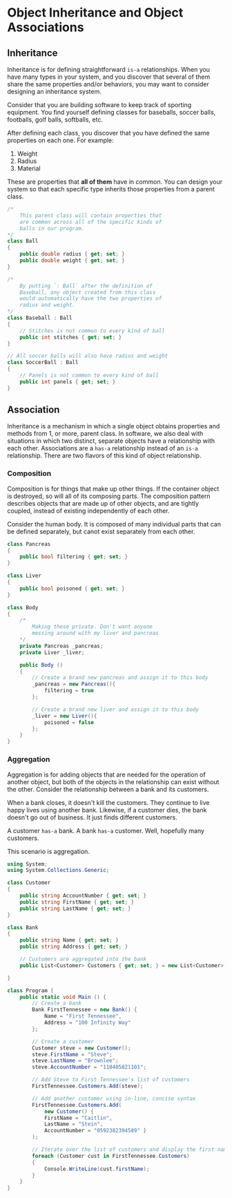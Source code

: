 # Object Inheritance and Object Associations

## Inheritance

Inheritance is for defining straightforward `is-a` relationships. When you have many types in your system, and you discover that several of them share the same properties and/or behaviors, you may want to consider designing an inheritance system.

Consider that you are building software to keep track of sporting equipment. You find yourself defining classes for baseballs, soccer balls, footballs, golf balls, softballs, etc.

After defining each class, you discover that you have defined the same properties on each one. For example:

1. Weight
1. Radius
1. Material

These are properties that **all of them** have in common. You can design your system so that each specific type inherits those properties from a parent class.

```cs
/*
    This parent class will contain properties that
    are common across all of the specific kinds of
    balls in our program.
*/
class Ball
{
    public double radius { get; set; }
    public double weight { get; set; }
}

/*
    By putting `: Ball` after the definition of
    Baseball, any object created from this class
    would automatically have the two properties of
    radius and weight.
*/
class Baseball : Ball
{
    // Stitches is not common to every kind of ball
    public int stitches { get; set; }
}

// All soccer balls will also have radius and weight
class SoccerBall : Ball
{
    // Panels is not common to every kind of ball
    public int panels { get; set; }
}
```

## Association

Inheritance is a mechanism in which a single object obtains properties and methods from 1, or more, parent class. In software, we also deal with situations in which two distinct, separate objects have a relationship with each other. Associations are a `has-a` relationship instead of an `is-a` relationship. There are two flavors of this kind of object relationship.

### Composition

Composition is for things that make up other things. If the container object is destroyed, so will all of its composing parts. The composition pattern describes objects that are made up of other objects, and are tightly coupled, instead of existing independently of each other.

Consider the human body. It is composed of many individual parts that can be defined separately, but canot exist separately from each other.

```cs
class Pancreas
{
    public bool filtering { get; set; }
}

class Liver
{
    public bool poisoned { get; set; }
}

class Body
{
    /*
        Making these private. Don't want anyone
        messing around with my liver and pancreas
    */
    private Pancreas _pancreas;
    private Liver _liver;

    public Body ()
    {
        // Create a brand new pancreas and assign it to this body
        _pancreas = new Pancreas(){
            filtering = true
        };

        // Create a brand new liver and assign it to this body
        _liver = new Liver(){
            poisoned = false
        };
    }
}
```

### Aggregation

Aggregation is for adding objects that are needed for the operation of another object, but both of the objects in the relationship can exist without the other. Consider the relationship between a bank and its customers.

When a bank closes, it doesn't kill the customers. They continue to live happy lives using another bank. Likewise, if a customer dies, the bank doesn't go out of business. It just finds different customers.

A customer `has-a` bank. A bank `has-a` customer. Well, hopefully many customers.

This scenario is aggregation.

```cs
using System;
using System.Collections.Generic;

class Customer
{
    public string AccountNumber { get; set; }
    public string FirstName { get; set; }
    public string LastName { get; set; }
}

class Bank
{
    public string Name { get; set; }
    public string Address { get; set; }

    // Customers are aggregated into the bank
    public List<Customer> Customers { get; set; } = new List<Customer>();

}

class Program {
    public static void Main () {
        // Create a bank
        Bank FirstTennessee = new Bank() {
            Name = "First Tennessee",
            Address = "100 Infinity Way"
        };

        // Create a customer
        Customer steve = new Customer();
        steve.FirstName = "Steve";
        steve.LastName = "Brownlee";
        steve.AccountNumber = "110405821101";

        // Add Steve to First Tennessee's list of customers
        FirstTennessee.Customers.Add(steve);

        // Add another customer using in-line, concise syntax
        FirstTennessee.Customers.Add(
            new Customer() {
            FirstName = "Caitlin",
            LastName = "Stein",
            AccountNumber = "0592382394589" }
        );

        // Iterate over the list of customers and display the first name
        foreach (Customer cust in FirstTennessee.Customers)
        {
            Console.WriteLine(cust.firstName);
        }
    }
}

```
